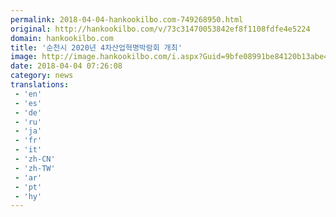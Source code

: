 ```yaml
---
permalink: 2018-04-04-hankookilbo.com-749268950.html
original: http://hankookilbo.com/v/73c31470053842ef8f1108fdfe4e5224
domain: hankookilbo.com
title: '순천시 2020년 4차산업혁명박람회 개최'
image: http://image.hankookilbo.com/i.aspx?Guid=9bfe08991be84120b13abe4535f623b9&Month=201804&size=980
date: 2018-04-04 07:26:08
category: news
translations: 
 - 'en'
 - 'es'
 - 'de'
 - 'ru'
 - 'ja'
 - 'fr'
 - 'it'
 - 'zh-CN'
 - 'zh-TW'
 - 'ar'
 - 'pt'
 - 'hy'
---
```


